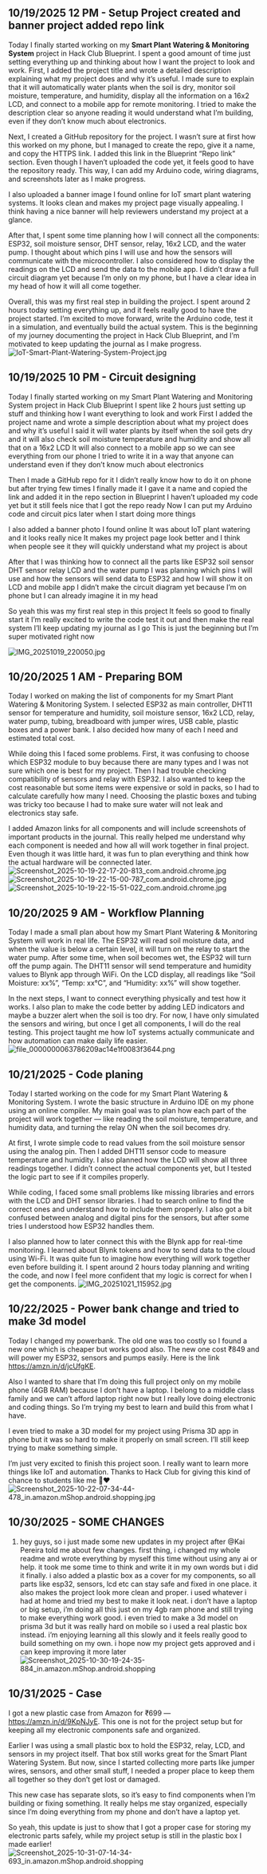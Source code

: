 <!--
  ===================    !!READ THIS NOTICE!!   ====================
  DO NOT edit this file manually. Your changes WILL BE OVERWRITTEN!
  This journal is auto generated and updated by Hack Club Blueprint.
  To edit this file, please edit your journal entries on Blueprint.
  ==================================================================
-->

## 10/19/2025 12 PM - Setup Project created and banner  project added repo link   

Today I finally started working on my **Smart Plant Watering & Monitoring System** project in Hack Club Blueprint. I spent a good amount of time just setting everything up and thinking about how I want the project to look and work. First, I added the project title and wrote a detailed description explaining what my project does and why it’s useful. I made sure to explain that it will automatically water plants when the soil is dry, monitor soil moisture, temperature, and humidity, display all the information on a 16x2 LCD, and connect to a mobile app for remote monitoring. I tried to make the description clear so anyone reading it would understand what I’m building, even if they don’t know much about electronics.

Next, I created a GitHub repository for the project. I wasn’t sure at first how this worked on my phone, but I managed to create the repo, give it a name, and copy the HTTPS link. I added this link in the Blueprint “Repo link” section. Even though I haven’t uploaded the code yet, it feels good to have the repository ready. This way, I can add my Arduino code, wiring diagrams, and screenshots later as I make progress.

I also uploaded a banner image I found online for IoT smart plant watering systems. It looks clean and makes my project page visually appealing. I think having a nice banner will help reviewers understand my project at a glance.

After that, I spent some time planning how I will connect all the components: ESP32, soil moisture sensor, DHT sensor, relay, 16x2 LCD, and the water pump. I thought about which pins I will use and how the sensors will communicate with the microcontroller. I also considered how to display the readings on the LCD and send the data to the mobile app. I didn’t draw a full circuit diagram yet because I’m only on my phone, but I have a clear idea in my head of how it will all come together.

Overall, this was my first real step in building the project. I spent around 2 hours today setting everything up, and it feels really good to have the project started. I’m excited to move forward, write the Arduino code, test it in a simulation, and eventually build the actual system. This is the beginning of my journey documenting the project in Hack Club Blueprint, and I’m motivated to keep updating the journal as I make progress.![IoT-Smart-Plant-Watering-System-Project.jpg](https://blueprint.hackclub.com/user-attachments/blobs/proxy/eyJfcmFpbHMiOnsiZGF0YSI6MzI0NSwicHVyIjoiYmxvYl9pZCJ9fQ==--62712c0292c9ac079c8e7ccb202905d7f9f1e338/IoT-Smart-Plant-Watering-System-Project.jpg)
  

## 10/19/2025 10 PM - Circuit designing   

Today I finally started working on my Smart Plant Watering and Monitoring System project in Hack Club Blueprint I spent like 2 hours just setting up stuff and thinking how I want everything to look and work First I added the project name and wrote a simple description about what my project does and why it’s useful I said it will water plants by itself when the soil gets dry and it will also check soil moisture temperature and humidity and show all that on a 16x2 LCD It will also connect to a mobile app so we can see everything from our phone I tried to write it in a way that anyone can understand even if they don’t know much about electronics

Then I made a GitHub repo for it I didn’t really know how to do it on phone but after trying few times I finally made it I gave it a name and copied the link and added it in the repo section in Blueprint I haven’t uploaded my code yet but it still feels nice that I got the repo ready Now I can put my Arduino code and circuit pics later when I start doing more things

I also added a banner photo I found online It was about IoT plant watering and it looks really nice It makes my project page look better and I think when people see it they will quickly understand what my project is about

After that I was thinking how to connect all the parts like ESP32 soil sensor DHT sensor relay LCD and the water pump I was planning which pins I will use and how the sensors will send data to ESP32 and how I will show it on LCD and mobile app I didn’t make the circuit diagram yet because I’m on phone but I can already imagine it in my head

So yeah this was my first real step in this project It feels so good to finally start it I’m really excited to write the code test it out and then make the real system I’ll keep updating my journal as I go This is just the beginning but I’m super motivated right now



![IMG_20251019_220050.jpg](https://blueprint.hackclub.com/user-attachments/blobs/proxy/eyJfcmFpbHMiOnsiZGF0YSI6MzQwNCwicHVyIjoiYmxvYl9pZCJ9fQ==--fddc350bdab5a0dd6a54dea52e1c908ba651f61c/IMG_20251019_220050.jpg)
  

## 10/20/2025 1 AM - Preparing BOM  

Today I worked on making the list of components for my Smart Plant Watering & Monitoring System. I selected ESP32 as main controller, DHT11 sensor for temperature and humidity, soil moisture sensor, 16x2 LCD, relay, water pump, tubing, breadboard with jumper wires, USB cable, plastic boxes and a power bank. I also decided how many of each I need and estimated total cost.

While doing this I faced some problems. First, it was confusing to choose which ESP32 module to buy because there are many types and I was not sure which one is best for my project. Then I had trouble checking compatibility of sensors and relay with ESP32. I also wanted to keep the cost reasonable but some items were expensive or sold in packs, so I had to calculate carefully how many I need. Choosing the plastic boxes and tubing was tricky too because I had to make sure water will not leak and electronics stay safe.

I added Amazon links for all components and will include screenshots of important products in the journal. This really helped me understand why each component is needed and how all will work together in final project. Even though it was little hard, it was fun to plan everything and think how the actual hardware will be connected later.![Screenshot_2025-10-19-22-17-20-813_com.android.chrome.jpg](https://blueprint.hackclub.com/user-attachments/blobs/proxy/eyJfcmFpbHMiOnsiZGF0YSI6MzUwOCwicHVyIjoiYmxvYl9pZCJ9fQ==--e57024b2492987bc68acc6f867f1a2c9dcbc941f/Screenshot_2025-10-19-22-17-20-813_com.android.chrome.jpg)![Screenshot_2025-10-19-22-15-00-787_com.android.chrome.jpg](/user-attachments/blobs/proxy/eyJfcmFpbHMiOnsiZGF0YSI6MzUxMSwicHVyIjoiYmxvYl9pZCJ9fQ==--5489c440c34e44176cd376e1836271d7dcb76a1e/Screenshot_2025-10-19-22-15-00-787_com.android.chrome.jpg)
![Screenshot_2025-10-19-22-15-51-022_com.android.chrome.jpg](https://blueprint.hackclub.com/user-attachments/blobs/proxy/eyJfcmFpbHMiOnsiZGF0YSI6MzUxMCwicHVyIjoiYmxvYl9pZCJ9fQ==--d02f3b512ffebdcd5c2b0159ea328339c098ab9c/Screenshot_2025-10-19-22-15-51-022_com.android.chrome.jpg)  

## 10/20/2025 9 AM - Workflow Planning  

Today I made a small plan about how my Smart Plant Watering & Monitoring System will work in real life. The ESP32 will read soil moisture data, and when the value is below a certain level, it will turn on the relay to start the water pump. After some time, when soil becomes wet, the ESP32 will turn off the pump again. The DHT11 sensor will send temperature and humidity values to Blynk app through WiFi. On the LCD display, all readings like “Soil Moisture: xx%”, “Temp: xx°C”, and “Humidity: xx%” will show together.

In the next steps, I want to connect everything physically and test how it works. I also plan to make the code better by adding LED indicators and maybe a buzzer alert when the soil is too dry. For now, I have only simulated the sensors and wiring, but once I get all components, I will do the real testing. This project taught me how IoT systems actually communicate and how automation can make daily life easier.![file_0000000063786209ac14e1f0083f3644.png](https://blueprint.hackclub.com/user-attachments/blobs/proxy/eyJfcmFpbHMiOnsiZGF0YSI6MzY2NiwicHVyIjoiYmxvYl9pZCJ9fQ==--9b9f0bbebd9e958f6f38caba9ecc95e432b225f7/file_0000000063786209ac14e1f0083f3644.png)
  

## 10/21/2025 - Code planing  

Today I started working on the code for my Smart Plant Watering & Monitoring System. I wrote the basic structure in Arduino IDE on my phone using an online compiler. My main goal was to plan how each part of the project will work together — like reading the soil moisture, temperature, and humidity data, and turning the relay ON when the soil becomes dry.

At first, I wrote simple code to read values from the soil moisture sensor using the analog pin. Then I added DHT11 sensor code to measure temperature and humidity. I also planned how the LCD will show all three readings together. I didn’t connect the actual components yet, but I tested the logic part to see if it compiles properly.

While coding, I faced some small problems like missing libraries and errors with the LCD and DHT sensor libraries. I had to search online to find the correct ones and understand how to include them properly. I also got a bit confused between analog and digital pins for the sensors, but after some tries I understood how ESP32 handles them.

I also planned how to later connect this with the Blynk app for real-time monitoring. I learned about Blynk tokens and how to send data to the cloud using Wi-Fi. It was quite fun to imagine how everything will work together even before building it. I spent around 2 hours today planning and writing the code, and now I feel more confident that my logic is correct for when I get the components.
![IMG_20251021_115952.jpg](https://blueprint.hackclub.com/user-attachments/blobs/proxy/eyJfcmFpbHMiOnsiZGF0YSI6Mzk2NSwicHVyIjoiYmxvYl9pZCJ9fQ==--961e821f3a03adf69bbcb9ce43ff2a18eb3fd42d/IMG_20251021_115952.jpg)  

## 10/22/2025 - Power bank change and tried to make 3d model  

Today I changed my powerbank. The old one was too costly so I found a new one which is cheaper but works good also. The new one cost ₹849 and will power my ESP32, sensors and pumps easily. Here is the link https://amzn.in/d/jcUfgKE.

Also I wanted to share that I’m doing this full project only on my mobile phone (4GB RAM) because I don’t have a laptop. I belong to a middle class family and we can’t afford laptop right now but I really love doing electronic and coding things. So I’m trying my best to learn and build this from what I have.

I even tried to make a 3D model for my project using Prisma 3D app in phone but it was so hard to make it properly on small screen. I’ll still keep trying to make something simple.

I’m just very excited to finish this project soon. I really want to learn more things like IoT and automation. Thanks to Hack Club for giving this kind of chance to students like me 🙏❤️![Screenshot_2025-10-22-07-34-44-478_in.amazon.mShop.android.shopping.jpg](https://blueprint.hackclub.com/user-attachments/blobs/proxy/eyJfcmFpbHMiOnsiZGF0YSI6NDI2NSwicHVyIjoiYmxvYl9pZCJ9fQ==--edc225b6116d3bb5b72bc6d0b431ff9d3b067582/Screenshot_2025-10-22-07-34-44-478_in.amazon.mShop.android.shopping.jpg)
  

## 10/30/2025 - SOME CHANGES  

1. hey guys, so i just made some new updates in my project after @Kai Pereira told me about few changes. first thing, i changed my whole readme and wrote everything by myself this time without using any ai or help. it took me some time to think and write it in my own words but i did it finally. i also added a plastic box as a cover for my components, so all parts like esp32, sensors, lcd etc can stay safe and fixed in one place. it also makes the project look more clean and proper. i used whatever i had at home and tried my best to make it look neat. i don’t have a laptop or big setup, i’m doing all this just on my 4gb ram phone and still trying to make everything work good. i even tried to make a 3d model on prisma 3d but it was really hard on mobile so i used a real plastic box instead. i’m enjoying learning all this slowly and it feels really good to build something on my own. i hope now my project gets approved and i can keep improving it more later![Screenshot_2025-10-30-19-24-35-884_in.amazon.mShop.android.shopping](https://blueprint.hackclub.com/user-attachments/blobs/proxy/eyJfcmFpbHMiOnsiZGF0YSI6NjcyMSwicHVyIjoiYmxvYl9pZCJ9fQ==--6b6372bd686021a9b68f1292d00e44958be35865/Screenshot_2025-10-30-19-24-35-884_in.amazon.mShop.android.shopping.jpg)
  

## 10/31/2025 - Case  

 I got a new plastic case from Amazon for ₹699 — https://amzn.in/d/9KpNJyE. This one is not for the project setup but for keeping all my electronic components safe and organized.

Earlier I was using a small plastic box to hold the ESP32, relay, LCD, and sensors in my project itself. That box still works great for the Smart Plant Watering System. But now, since I started collecting more parts like jumper wires, sensors, and other small stuff, I needed a proper place to keep them all together so they don’t get lost or damaged.

This new case has separate slots, so it’s easy to find components when I’m building or fixing something. It really helps me stay organized, especially since I’m doing everything from my phone and don’t have a laptop yet.

So yeah, this update is just to show that I got a proper case for storing my electronic parts safely, while my project setup is still in the plastic box I made earlier!
![Screenshot_2025-10-31-07-14-34-693_in.amazon.mShop.android.shopping](https://blueprint.hackclub.com/user-attachments/blobs/proxy/eyJfcmFpbHMiOnsiZGF0YSI6Njg2NCwicHVyIjoiYmxvYl9pZCJ9fQ==--ef719058f02a1ab2e2fca81f193a47bce78a4fd0/Screenshot_2025-10-31-07-14-34-693_in.amazon.mShop.android.shopping.jpg)
  

